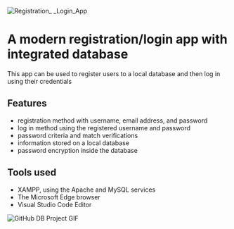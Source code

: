 ![Registration_ _Login_App](https://github.com/user-attachments/assets/e5f02972-5d03-49ed-bc32-0ea9da2c9d70)
# A modern registration/login app with integrated database
This app can be used to register users to a local database and then log in using their credentials
## Features
- registration method with username, email address, and password
- log in method using the registered username and password
- password criteria and match verifications
- information stored on a local database
- password encryption inside the database


## Tools used
- XAMPP, using the Apache and MySQL services
- The Microsoft Edge browser
- Visual Studio Code Editor

![GitHub DB Project GIF](https://github.com/user-attachments/assets/8a29afbd-01e1-40a3-8bd4-b37744cda580)
